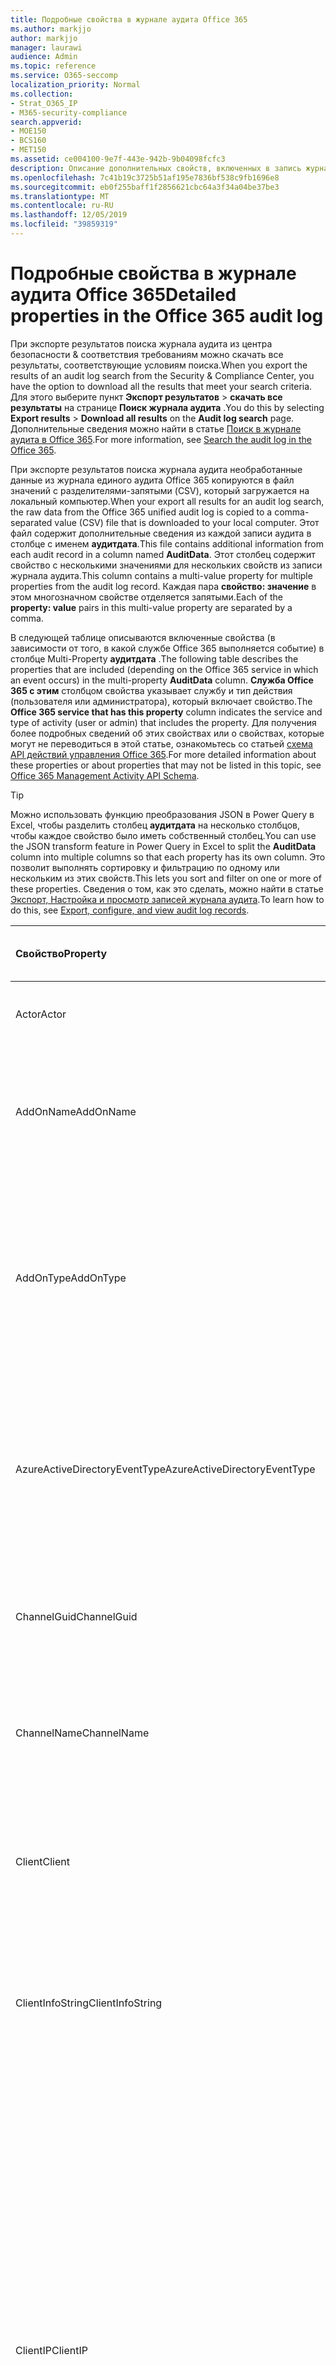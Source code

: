 ```yaml
---
title: Подробные свойства в журнале аудита Office 365
ms.author: markjjo
author: markjjo
manager: laurawi
audience: Admin
ms.topic: reference
ms.service: O365-seccomp
localization_priority: Normal
ms.collection:
- Strat_O365_IP
- M365-security-compliance
search.appverid:
- MOE150
- BCS160
- MET150
ms.assetid: ce004100-9e7f-443e-942b-9b04098fcfc3
description: Описание дополнительных свойств, включенных в запись журнала аудита Office 365.
ms.openlocfilehash: 7c41b19c3725b51af195e7836bf538c9fb1696e8
ms.sourcegitcommit: eb0f255baff1f2856621cbc64a3f34a04be37be3
ms.translationtype: MT
ms.contentlocale: ru-RU
ms.lasthandoff: 12/05/2019
ms.locfileid: "39859319"
---
```

# <a name="detailed-properties-in-the-office-365-audit-log"></a><span data-ttu-id="7dcd6-103">Подробные свойства в журнале аудита Office 365</span><span class="sxs-lookup"><span data-stu-id="7dcd6-103">Detailed properties in the Office 365 audit log</span></span>

<span data-ttu-id="7dcd6-104">При экспорте результатов поиска журнала аудита из центра безопасности & соответствия требованиям можно скачать все результаты, соответствующие условиям поиска.</span><span class="sxs-lookup"><span data-stu-id="7dcd6-104">When you export the results of an audit log search from the Security & Compliance Center, you have the option to download all the results that meet your search criteria.</span></span> <span data-ttu-id="7dcd6-105">Для этого выберите пункт **Экспорт результатов** \> **скачать все результаты** на странице **Поиск журнала аудита** .</span><span class="sxs-lookup"><span data-stu-id="7dcd6-105">You do this by selecting **Export results** \> **Download all results** on the **Audit log search** page.</span></span> <span data-ttu-id="7dcd6-106">Дополнительные сведения можно найти в статье [Поиск в журнале аудита в Office 365](search-the-audit-log-in-security-and-compliance.md).</span><span class="sxs-lookup"><span data-stu-id="7dcd6-106">For more information, see [Search the audit log in the Office 365](search-the-audit-log-in-security-and-compliance.md).</span></span>
  
 <span data-ttu-id="7dcd6-107">При экспорте результатов поиска журнала аудита необработанные данные из журнала единого аудита Office 365 копируются в файл значений с разделителями-запятыми (CSV), который загружается на локальный компьютер.</span><span class="sxs-lookup"><span data-stu-id="7dcd6-107">When your export all results for an audit log search, the raw data from the Office 365 unified audit log is copied to a comma-separated value (CSV) file that is downloaded to your local computer.</span></span> <span data-ttu-id="7dcd6-108">Этот файл содержит дополнительные сведения из каждой записи аудита в столбце с именем **аудитдата**.</span><span class="sxs-lookup"><span data-stu-id="7dcd6-108">This file contains additional information from each audit record in a column named **AuditData**.</span></span> <span data-ttu-id="7dcd6-109">Этот столбец содержит свойство с несколькими значениями для нескольких свойств из записи журнала аудита.</span><span class="sxs-lookup"><span data-stu-id="7dcd6-109">This column contains a multi-value property for multiple properties from the audit log record.</span></span> <span data-ttu-id="7dcd6-110">Каждая пара **свойство: значение** в этом многозначном свойстве отделяется запятыми.</span><span class="sxs-lookup"><span data-stu-id="7dcd6-110">Each of the **property: value** pairs in this multi-value property are separated by a comma.</span></span> 
  
<span data-ttu-id="7dcd6-111">В следующей таблице описываются включенные свойства (в зависимости от того, в какой службе Office 365 выполняется событие) в столбце Multi-Property **аудитдата** .</span><span class="sxs-lookup"><span data-stu-id="7dcd6-111">The following table describes the properties that are included (depending on the Office 365 service in which an event occurs) in the multi-property **AuditData** column.</span></span> <span data-ttu-id="7dcd6-112">**Служба Office 365 с этим** столбцом свойства указывает службу и тип действия (пользователя или администратора), который включает свойство.</span><span class="sxs-lookup"><span data-stu-id="7dcd6-112">The **Office 365 service that has this property** column indicates the service and type of activity (user or admin) that includes the property.</span></span> <span data-ttu-id="7dcd6-113">Для получения более подробных сведений об этих свойствах или о свойствах, которые могут не переводиться в этой статье, ознакомьтесь со статьей [схема API действий управления Office 365](https://go.microsoft.com/fwlink/p/?LinkId=717993).</span><span class="sxs-lookup"><span data-stu-id="7dcd6-113">For more detailed information about these properties or about properties that may not be listed in this topic, see [Office 365 Management Activity API Schema](https://go.microsoft.com/fwlink/p/?LinkId=717993).</span></span>
  
> [!TIP]
> <span data-ttu-id="7dcd6-114">Можно использовать функцию преобразования JSON в Power Query в Excel, чтобы разделить столбец **аудитдата** на несколько столбцов, чтобы каждое свойство было иметь собственный столбец.</span><span class="sxs-lookup"><span data-stu-id="7dcd6-114">You can use the JSON transform feature in Power Query in Excel to split the **AuditData** column into multiple columns so that each property has its own column.</span></span> <span data-ttu-id="7dcd6-115">Это позволит выполнять сортировку и фильтрацию по одному или нескольким из этих свойств.</span><span class="sxs-lookup"><span data-stu-id="7dcd6-115">This lets you sort and filter on one or more of these properties.</span></span> <span data-ttu-id="7dcd6-116">Сведения о том, как это сделать, можно найти в статье [Экспорт, Настройка и просмотр записей журнала аудита](export-view-audit-log-records.md).</span><span class="sxs-lookup"><span data-stu-id="7dcd6-116">To learn how to do this, see [Export, configure, and view audit log records](export-view-audit-log-records.md).</span></span> 
  
|<span data-ttu-id="7dcd6-117">**Свойство**</span><span class="sxs-lookup"><span data-stu-id="7dcd6-117">**Property**</span></span>|<span data-ttu-id="7dcd6-118">**Описание**</span><span class="sxs-lookup"><span data-stu-id="7dcd6-118">**Description**</span></span>|<span data-ttu-id="7dcd6-119">**Служба Office 365 с этим свойством**</span><span class="sxs-lookup"><span data-stu-id="7dcd6-119">**Office 365 service that has this property**</span></span>|
|:-----|:-----|:-----|
|<span data-ttu-id="7dcd6-120">Actor</span><span class="sxs-lookup"><span data-stu-id="7dcd6-120">Actor</span></span>|<span data-ttu-id="7dcd6-121">Учетная запись пользователя или службы, которая выполнила действие.</span><span class="sxs-lookup"><span data-stu-id="7dcd6-121">The user or service account that performed the action.</span></span>|<span data-ttu-id="7dcd6-122">Azure Active Directory</span><span class="sxs-lookup"><span data-stu-id="7dcd6-122">Azure Active Directory</span></span>|
|<span data-ttu-id="7dcd6-123">AddOnName</span><span class="sxs-lookup"><span data-stu-id="7dcd6-123">AddOnName</span></span>|<span data-ttu-id="7dcd6-124">Имя надстройки, которая была добавлена, удалена или обновлена в команде.</span><span class="sxs-lookup"><span data-stu-id="7dcd6-124">The name of an add-on that was added, removed, or updated in a team.</span></span> <span data-ttu-id="7dcd6-125">Тип надстроек в Microsoft Teams — это Bot, соединитель или вкладка.</span><span class="sxs-lookup"><span data-stu-id="7dcd6-125">The type of add-ons in Microsoft Teams is a bot, a connector, or a tab.</span></span>|<span data-ttu-id="7dcd6-126">Microsoft Teams</span><span class="sxs-lookup"><span data-stu-id="7dcd6-126">Microsoft Teams</span></span>|
|<span data-ttu-id="7dcd6-127">AddOnType</span><span class="sxs-lookup"><span data-stu-id="7dcd6-127">AddOnType</span></span>|<span data-ttu-id="7dcd6-128">Тип надстройки, которая была добавлена, удалена или обновлена в команде.</span><span class="sxs-lookup"><span data-stu-id="7dcd6-128">The type of an add-on that was added, removed, or updated in a team.</span></span> <span data-ttu-id="7dcd6-129">Следующие значения указывают тип надстройки.</span><span class="sxs-lookup"><span data-stu-id="7dcd6-129">The following values indicate the type of add-on.</span></span>  <br/> <span data-ttu-id="7dcd6-130">**1** — указывает на Bot.</span><span class="sxs-lookup"><span data-stu-id="7dcd6-130">**1** - Indicates a bot.</span></span><br/> <span data-ttu-id="7dcd6-131">**2** — указывает на соединитель.</span><span class="sxs-lookup"><span data-stu-id="7dcd6-131">**2** - Indicates a connector.</span></span><br/> <span data-ttu-id="7dcd6-132">**3** — указывает на вкладку.</span><span class="sxs-lookup"><span data-stu-id="7dcd6-132">**3** - Indicates a tab.</span></span>|<span data-ttu-id="7dcd6-133">Microsoft Teams</span><span class="sxs-lookup"><span data-stu-id="7dcd6-133">Microsoft Teams</span></span>|
|<span data-ttu-id="7dcd6-134">AzureActiveDirectoryEventType</span><span class="sxs-lookup"><span data-stu-id="7dcd6-134">AzureActiveDirectoryEventType</span></span>|<span data-ttu-id="7dcd6-135">Тип события Azure Active Directory.</span><span class="sxs-lookup"><span data-stu-id="7dcd6-135">The type of Azure Active Directory event.</span></span> <span data-ttu-id="7dcd6-136">Следующие значения указывают тип события.</span><span class="sxs-lookup"><span data-stu-id="7dcd6-136">The following values indicate the type of event.</span></span>  <br/> <span data-ttu-id="7dcd6-137">**0** — указывает на событие входа в учетную запись.</span><span class="sxs-lookup"><span data-stu-id="7dcd6-137">**0** - Indicates an account login event.</span></span><br/> <span data-ttu-id="7dcd6-138">**1** — указывает на событие безопасности приложения Azure.</span><span class="sxs-lookup"><span data-stu-id="7dcd6-138">**1** - Indicates an Azure application security event.</span></span>|<span data-ttu-id="7dcd6-139">Azure Active Directory</span><span class="sxs-lookup"><span data-stu-id="7dcd6-139">Azure Active Directory</span></span>|
|<span data-ttu-id="7dcd6-140">ChannelGuid</span><span class="sxs-lookup"><span data-stu-id="7dcd6-140">ChannelGuid</span></span>|<span data-ttu-id="7dcd6-141">Идентификатор канала Microsoft Teams.</span><span class="sxs-lookup"><span data-stu-id="7dcd6-141">The ID of a Microsoft Teams channel.</span></span> <span data-ttu-id="7dcd6-142">Команда, в которой находится канал, определена свойствами **теамнаме** и **теамгуид** .</span><span class="sxs-lookup"><span data-stu-id="7dcd6-142">The team that the channel is located in is identified by the **TeamName** and **TeamGuid** properties.</span></span>|<span data-ttu-id="7dcd6-143">Microsoft Teams</span><span class="sxs-lookup"><span data-stu-id="7dcd6-143">Microsoft Teams</span></span>|
|<span data-ttu-id="7dcd6-144">ChannelName</span><span class="sxs-lookup"><span data-stu-id="7dcd6-144">ChannelName</span></span>|<span data-ttu-id="7dcd6-145">Имя канала Microsoft Teams.</span><span class="sxs-lookup"><span data-stu-id="7dcd6-145">The name of a Microsoft Teams channel.</span></span> <span data-ttu-id="7dcd6-146">Команда, в которой находится канал, определена свойствами **теамнаме** и **теамгуид** .</span><span class="sxs-lookup"><span data-stu-id="7dcd6-146">The team that the channel is located in is identified by the **TeamName** and **TeamGuid** properties.</span></span>|<span data-ttu-id="7dcd6-147">Microsoft Teams</span><span class="sxs-lookup"><span data-stu-id="7dcd6-147">Microsoft Teams</span></span>|
|<span data-ttu-id="7dcd6-148">Client</span><span class="sxs-lookup"><span data-stu-id="7dcd6-148">Client</span></span>|<span data-ttu-id="7dcd6-149">Клиентское устройство, ОС устройства и браузер устройства, используемый для события входа (например, Nokia Lumia 920; Windows Phone 8; IE Mobile 11).</span><span class="sxs-lookup"><span data-stu-id="7dcd6-149">The client device, the device OS, and the device browser used for the login event (for example, Nokia Lumia 920; Windows Phone 8; IE Mobile 11).</span></span>|<span data-ttu-id="7dcd6-150">Azure Active Directory</span><span class="sxs-lookup"><span data-stu-id="7dcd6-150">Azure Active Directory</span></span>|
|<span data-ttu-id="7dcd6-151">ClientInfoString</span><span class="sxs-lookup"><span data-stu-id="7dcd6-151">ClientInfoString</span></span>|<span data-ttu-id="7dcd6-152">Сведения о почтовом клиенте, который использовался для выполнения операции (например, версия браузера, версия Outlook и сведения о мобильном устройстве)</span><span class="sxs-lookup"><span data-stu-id="7dcd6-152">Information about the email client that was used to perform the operation, such as a browser version, Outlook version, and mobile device information</span></span>|<span data-ttu-id="7dcd6-153">Exchange (действие почтового ящика)</span><span class="sxs-lookup"><span data-stu-id="7dcd6-153">Exchange (mailbox activity)</span></span>|
|<span data-ttu-id="7dcd6-154">ClientIP</span><span class="sxs-lookup"><span data-stu-id="7dcd6-154">ClientIP</span></span>|<span data-ttu-id="7dcd6-155">IP-адрес устройства, которое использовалось при регистрации действия в журнале.</span><span class="sxs-lookup"><span data-stu-id="7dcd6-155">The IP address of the device that was used when the activity was logged.</span></span> <span data-ttu-id="7dcd6-156">IP-адрес отображается в формате адреса IPv4 или IPv6.</span><span class="sxs-lookup"><span data-stu-id="7dcd6-156">The IP address is displayed in either an IPv4 or IPv6 address format.</span></span><br/><br/> <span data-ttu-id="7dcd6-157">Для некоторых служб значение, отображаемое в этом свойстве, может быть IP-адресом доверенного приложения (например, веб-приложений Office), обращающегося в службу от имени пользователя, а не IP-адресом устройства пользователя, выполнившего действие.</span><span class="sxs-lookup"><span data-stu-id="7dcd6-157">For some services, the value displayed in this property might be the IP address for a trusted application (for example, Office on the web apps) calling into the service on behalf of a user and not the IP address of the device used by person who performed the activity.</span></span> <br/><br/><span data-ttu-id="7dcd6-158">Кроме того, для действий администратора (или действий, выполняемых системной учетной записью) для событий, связанных с Azure Active Directory, этот IP-адрес не записывается `null`, а свойство клиентип имеет значение.</span><span class="sxs-lookup"><span data-stu-id="7dcd6-158">Also, for admin activity (or activity performed by a system account) for Azure Active Directory-related events, the IP address isn't logged and the value for the ClientIP property is `null`.</span></span> |<span data-ttu-id="7dcd6-159">Azure Active Directory, Exchange, SharePoint</span><span class="sxs-lookup"><span data-stu-id="7dcd6-159">Azure Active Directory, Exchange, SharePoint</span></span>|
|<span data-ttu-id="7dcd6-160">CreationTime</span><span class="sxs-lookup"><span data-stu-id="7dcd6-160">CreationTime</span></span>|<span data-ttu-id="7dcd6-161">Дата и время выполнения действия пользователем в формате UTC.</span><span class="sxs-lookup"><span data-stu-id="7dcd6-161">The date and time in Coordinated Universal Time (UTC) when the user performed the activity.</span></span>|<span data-ttu-id="7dcd6-162">Все</span><span class="sxs-lookup"><span data-stu-id="7dcd6-162">All</span></span>|
|<span data-ttu-id="7dcd6-163">DestinationFileExtension</span><span class="sxs-lookup"><span data-stu-id="7dcd6-163">DestinationFileExtension</span></span>|<span data-ttu-id="7dcd6-164">Расширение скопированного или перемещенного файла.</span><span class="sxs-lookup"><span data-stu-id="7dcd6-164">The file extension of a file that is copied or moved.</span></span> <span data-ttu-id="7dcd6-165">Это свойство отображается только для действий пользователя Филекопиед и Филемовед.</span><span class="sxs-lookup"><span data-stu-id="7dcd6-165">This property is displayed only for the FileCopied and FileMoved user activities.</span></span>|<span data-ttu-id="7dcd6-166">SharePoint</span><span class="sxs-lookup"><span data-stu-id="7dcd6-166">SharePoint</span></span>|
|<span data-ttu-id="7dcd6-167">DestinationFileName</span><span class="sxs-lookup"><span data-stu-id="7dcd6-167">DestinationFileName</span></span>|<span data-ttu-id="7dcd6-168">Имя файла копируется или перемещается.</span><span class="sxs-lookup"><span data-stu-id="7dcd6-168">The name of the file is copied or moved.</span></span> <span data-ttu-id="7dcd6-169">Это свойство отображается только для действий Филекопиед и Филемовед.</span><span class="sxs-lookup"><span data-stu-id="7dcd6-169">This property is displayed only for the FileCopied and FileMoved actions.</span></span>|<span data-ttu-id="7dcd6-170">SharePoint</span><span class="sxs-lookup"><span data-stu-id="7dcd6-170">SharePoint</span></span>|
|<span data-ttu-id="7dcd6-171">DestinationRelativeUrl</span><span class="sxs-lookup"><span data-stu-id="7dcd6-171">DestinationRelativeUrl</span></span>|<span data-ttu-id="7dcd6-172">URL-адрес конечной папки, в которую копируется или перемещается файл.</span><span class="sxs-lookup"><span data-stu-id="7dcd6-172">The URL of the destination folder where a file is copied or moved.</span></span> <span data-ttu-id="7dcd6-173">Сочетание значений для свойства **SiteUrl**, **дестинатионрелативеурл**и **Дестинатионфиленаме** совпадает со значением свойства **ObjectID** , которое представляет собой полный путь к файлу, который был скопирован.</span><span class="sxs-lookup"><span data-stu-id="7dcd6-173">The combination of the values for the **SiteURL**, the **DestinationRelativeURL**, and the **DestinationFileName** property is the same as the value for the **ObjectID** property, which is the full path name for the file that was copied.</span></span> <span data-ttu-id="7dcd6-174">Это свойство отображается только для действий пользователя Филекопиед и Филемовед.</span><span class="sxs-lookup"><span data-stu-id="7dcd6-174">This property is displayed only for the FileCopied and FileMoved user activities.</span></span>|<span data-ttu-id="7dcd6-175">SharePoint</span><span class="sxs-lookup"><span data-stu-id="7dcd6-175">SharePoint</span></span>|
|<span data-ttu-id="7dcd6-176">EventSource</span><span class="sxs-lookup"><span data-stu-id="7dcd6-176">EventSource</span></span>|<span data-ttu-id="7dcd6-177">Определяет, произошло ли событие в SharePoint.</span><span class="sxs-lookup"><span data-stu-id="7dcd6-177">Identifies that an event occurred in SharePoint.</span></span> <span data-ttu-id="7dcd6-178">Возможные значения: **SharePoint** и **ObjectModel**.</span><span class="sxs-lookup"><span data-stu-id="7dcd6-178">Possible values are **SharePoint** and **ObjectModel**.</span></span>|<span data-ttu-id="7dcd6-179">SharePoint</span><span class="sxs-lookup"><span data-stu-id="7dcd6-179">SharePoint</span></span>|
|<span data-ttu-id="7dcd6-180">ExternalAccess</span><span class="sxs-lookup"><span data-stu-id="7dcd6-180">ExternalAccess</span></span>|<span data-ttu-id="7dcd6-181">Для действий администратора Exchange указывает, был ли командлет запущен пользователем в Организации, сотрудником центра обработки данных Майкрософт или учетной записью службы центра обработки данных или полномочным администратором.</span><span class="sxs-lookup"><span data-stu-id="7dcd6-181">For Exchange admin activity, specifies whether the cmdlet was run by a user in your organization, by Microsoft datacenter personnel or a datacenter service account, or by a delegated administrator.</span></span> <span data-ttu-id="7dcd6-182">Значение **False** означает, что командлет был запущен пользователем в вашей организации.</span><span class="sxs-lookup"><span data-stu-id="7dcd6-182">The value **False** indicates that the cmdlet was run by someone in your organization.</span></span> <span data-ttu-id="7dcd6-183">Значение **True** значит, что командлет запустили сотрудник центра данных Майкрософт, учетная запись службы центра данных или полномочный администратор.</span><span class="sxs-lookup"><span data-stu-id="7dcd6-183">The value **True** indicates that the cmdlet was run by datacenter personnel, a datacenter service account, or a delegated administrator.</span></span>  <br/> <span data-ttu-id="7dcd6-184">Для действия почтовых ящиков Exchange указывает, был ли доступ к почтовому ящику пользователю за пресроком вашей организации.</span><span class="sxs-lookup"><span data-stu-id="7dcd6-184">For Exchange mailbox activity, specifies whether a mailbox was accessed by a user outside your organization.</span></span>|<span data-ttu-id="7dcd6-185">Exchange</span><span class="sxs-lookup"><span data-stu-id="7dcd6-185">Exchange</span></span>|
|<span data-ttu-id="7dcd6-186">ExtendedProperties</span><span class="sxs-lookup"><span data-stu-id="7dcd6-186">ExtendedProperties</span></span>|<span data-ttu-id="7dcd6-187">Расширенные свойства для события Azure Active Directory.</span><span class="sxs-lookup"><span data-stu-id="7dcd6-187">The extended properties for an Azure Active Directory event.</span></span>|<span data-ttu-id="7dcd6-188">Azure Active Directory</span><span class="sxs-lookup"><span data-stu-id="7dcd6-188">Azure Active Directory</span></span>|
|<span data-ttu-id="7dcd6-189">Идентификатор</span><span class="sxs-lookup"><span data-stu-id="7dcd6-189">ID</span></span>|<span data-ttu-id="7dcd6-190">Идентификатор записи отчета.</span><span class="sxs-lookup"><span data-stu-id="7dcd6-190">The ID of the report entry.</span></span> <span data-ttu-id="7dcd6-191">ИДЕНТИФИКАТОР уникально идентифицирует запись отчета.</span><span class="sxs-lookup"><span data-stu-id="7dcd6-191">The ID uniquely identifies the report entry.</span></span>|<span data-ttu-id="7dcd6-192">Все</span><span class="sxs-lookup"><span data-stu-id="7dcd6-192">All</span></span>|
|<span data-ttu-id="7dcd6-193">InternalLogonType</span><span class="sxs-lookup"><span data-stu-id="7dcd6-193">InternalLogonType</span></span>|<span data-ttu-id="7dcd6-194">Зарезервировано для внутреннего использования.</span><span class="sxs-lookup"><span data-stu-id="7dcd6-194">Reserved for internal use.</span></span>|<span data-ttu-id="7dcd6-195">Exchange (действие почтового ящика)</span><span class="sxs-lookup"><span data-stu-id="7dcd6-195">Exchange (mailbox activity)</span></span>|
|<span data-ttu-id="7dcd6-196">ItemType</span><span class="sxs-lookup"><span data-stu-id="7dcd6-196">ItemType</span></span>|<span data-ttu-id="7dcd6-197">Тип объекта, который был открыт или изменен.</span><span class="sxs-lookup"><span data-stu-id="7dcd6-197">The type of object that was accessed or modified.</span></span> <span data-ttu-id="7dcd6-198">Возможные значения: **файл**, **Папка**, **веб**, **сайт**, **клиент**и **DocumentLibrary**.</span><span class="sxs-lookup"><span data-stu-id="7dcd6-198">Possible values include **File**, **Folder**, **Web**, **Site**, **Tenant**, and **DocumentLibrary**.</span></span>|<span data-ttu-id="7dcd6-199">SharePoint</span><span class="sxs-lookup"><span data-stu-id="7dcd6-199">SharePoint</span></span>|
|<span data-ttu-id="7dcd6-200">LoginStatus</span><span class="sxs-lookup"><span data-stu-id="7dcd6-200">LoginStatus</span></span>|<span data-ttu-id="7dcd6-201">Определяет ошибки входа в систему, которые могут быть выполнены.</span><span class="sxs-lookup"><span data-stu-id="7dcd6-201">Identifies login failures that might have occurred.</span></span>|<span data-ttu-id="7dcd6-202">Azure Active Directory</span><span class="sxs-lookup"><span data-stu-id="7dcd6-202">Azure Active Directory</span></span>|
|<span data-ttu-id="7dcd6-203">LogonType</span><span class="sxs-lookup"><span data-stu-id="7dcd6-203">LogonType</span></span>|<span data-ttu-id="7dcd6-204">Тип доступа к почтовому ящику.</span><span class="sxs-lookup"><span data-stu-id="7dcd6-204">The type of mailbox access.</span></span> <span data-ttu-id="7dcd6-205">Следующие значения указывают тип пользователя, получившего доступ к почтовому ящику.</span><span class="sxs-lookup"><span data-stu-id="7dcd6-205">The following values indicate the type of user who accessed the mailbox.</span></span>  <br/><br/> <span data-ttu-id="7dcd6-206">**0** — указывает на владельца почтового ящика.</span><span class="sxs-lookup"><span data-stu-id="7dcd6-206">**0** - Indicates a mailbox owner.</span></span><br/> <span data-ttu-id="7dcd6-207">**1** — указывает на администратора.</span><span class="sxs-lookup"><span data-stu-id="7dcd6-207">**1** - Indicates an administrator.</span></span><br/> <span data-ttu-id="7dcd6-208">**2** — указывает на делегат.</span><span class="sxs-lookup"><span data-stu-id="7dcd6-208">**2** - Indicates a delegate.</span></span> <br/><span data-ttu-id="7dcd6-209">**3** — указывает транспортную службу в центре обработки данных Майкрософт.</span><span class="sxs-lookup"><span data-stu-id="7dcd6-209">**3** - Indicates the transport service in the Microsoft datacenter.</span></span><br/> <span data-ttu-id="7dcd6-210">**4** — указывает учетную запись службы в центре обработки данных Майкрософт.</span><span class="sxs-lookup"><span data-stu-id="7dcd6-210">**4** - Indicates a   service account in the Microsoft datacenter.</span></span> <br/><span data-ttu-id="7dcd6-211">**6** указывает на делегированного администратора.</span><span class="sxs-lookup"><span data-stu-id="7dcd6-211">**6** - Indicates a delegated administrator.</span></span>|<span data-ttu-id="7dcd6-212">Exchange (действие почтового ящика)</span><span class="sxs-lookup"><span data-stu-id="7dcd6-212">Exchange (mailbox activity)</span></span>|
|<span data-ttu-id="7dcd6-213">MailboxGuid</span><span class="sxs-lookup"><span data-stu-id="7dcd6-213">MailboxGuid</span></span>|<span data-ttu-id="7dcd6-214">GUID почтового ящика Exchange, к которому получен доступ.</span><span class="sxs-lookup"><span data-stu-id="7dcd6-214">The Exchange GUID of the mailbox that was accessed.</span></span>|<span data-ttu-id="7dcd6-215">Exchange (действие почтового ящика)</span><span class="sxs-lookup"><span data-stu-id="7dcd6-215">Exchange (mailbox activity)</span></span>|
|<span data-ttu-id="7dcd6-216">MailboxOwnerUPN</span><span class="sxs-lookup"><span data-stu-id="7dcd6-216">MailboxOwnerUPN</span></span>|<span data-ttu-id="7dcd6-217">Адрес электронной почты пользователя, владеющего почтовым ящиком, к которому получен доступ.</span><span class="sxs-lookup"><span data-stu-id="7dcd6-217">The email address of the person who owns the mailbox that was accessed.</span></span>|<span data-ttu-id="7dcd6-218">Exchange (действие почтового ящика)</span><span class="sxs-lookup"><span data-stu-id="7dcd6-218">Exchange (mailbox activity)</span></span>|
|<span data-ttu-id="7dcd6-219">Members</span><span class="sxs-lookup"><span data-stu-id="7dcd6-219">Members</span></span>|<span data-ttu-id="7dcd6-220">Список пользователей, которые были добавлены в команду или удалены из нее.</span><span class="sxs-lookup"><span data-stu-id="7dcd6-220">Lists the users that have been added or removed from a team.</span></span> <span data-ttu-id="7dcd6-221">Перечисленные ниже значения указывают на тип роли, назначенной пользователю.</span><span class="sxs-lookup"><span data-stu-id="7dcd6-221">The following values indicate the Role type assigned to the user.</span></span>  <br/><br/> <span data-ttu-id="7dcd6-222">**1** — указывает на роль владельца.</span><span class="sxs-lookup"><span data-stu-id="7dcd6-222">**1** - Indicates  the Owner role.</span></span><br/> <span data-ttu-id="7dcd6-223">**2** — указывает на роль "Участник".</span><span class="sxs-lookup"><span data-stu-id="7dcd6-223">**2** - Indicates the Member role.</span></span><br/> <span data-ttu-id="7dcd6-224">**3** — указывает на роль "Гость".</span><span class="sxs-lookup"><span data-stu-id="7dcd6-224">**3** - Indicates the Guest role.</span></span> <br/><br/><span data-ttu-id="7dcd6-225">Свойство Members также включает название организации и адрес электронной почты участника.</span><span class="sxs-lookup"><span data-stu-id="7dcd6-225">The Members property also includes the name of your organization, and the member's email address.</span></span>|<span data-ttu-id="7dcd6-226">Microsoft Teams</span><span class="sxs-lookup"><span data-stu-id="7dcd6-226">Microsoft Teams</span></span>|
|<span data-ttu-id="7dcd6-227">ModifiedProperties (имя, NewValue, OldValue)</span><span class="sxs-lookup"><span data-stu-id="7dcd6-227">ModifiedProperties (Name, NewValue, OldValue)</span></span>|<span data-ttu-id="7dcd6-228">Это свойство включается для действий администратора, таких как добавление пользователя в качестве участника сайта или члена группы администраторов семейства веб-сайтов.</span><span class="sxs-lookup"><span data-stu-id="7dcd6-228">The property is included for admin events, such as adding a user as a member of a site or a site collection admin group.</span></span> <span data-ttu-id="7dcd6-229">Свойство включает имя измененного свойства (например, "Группа администраторов сайта") нового значения свойства Modified (например, пользователя, добавленного в качестве администратора сайта, а также предыдущее значение измененного объекта.</span><span class="sxs-lookup"><span data-stu-id="7dcd6-229">The property includes the name of the property that was modified (for example, the Site Admin group) the new value of the modified property (such the user who was added as a site admin, and the previous value of the modified object.</span></span>|<span data-ttu-id="7dcd6-230">Все (действия администратора)</span><span class="sxs-lookup"><span data-stu-id="7dcd6-230">All (admin activity)</span></span>|
|<span data-ttu-id="7dcd6-231">ИД</span><span class="sxs-lookup"><span data-stu-id="7dcd6-231">ObjectID</span></span>|<span data-ttu-id="7dcd6-232">Что касается ведения журнала аудита действий администратора Exchange, это имя объекта, измененного командлетом.</span><span class="sxs-lookup"><span data-stu-id="7dcd6-232">For Exchange admin audit logging, the name of the object that was modified by the cmdlet.</span></span>  <br/> <span data-ttu-id="7dcd6-233">Для действия SharePoint — полный URL-путь к файлу или папке, к которым обращается пользователь.</span><span class="sxs-lookup"><span data-stu-id="7dcd6-233">For SharePoint activity, the full URL path name of the file or folder accessed by a user.</span></span>  <br/> <span data-ttu-id="7dcd6-234">Для действия Azure AD введите имя учетной записи пользователя, которая была изменена.</span><span class="sxs-lookup"><span data-stu-id="7dcd6-234">For Azure AD activity, the name of the user account that was modified.</span></span>|<span data-ttu-id="7dcd6-235">Все</span><span class="sxs-lookup"><span data-stu-id="7dcd6-235">All</span></span>|
|<span data-ttu-id="7dcd6-236">Operation</span><span class="sxs-lookup"><span data-stu-id="7dcd6-236">Operation</span></span>|<span data-ttu-id="7dcd6-237">Название действия пользователя или администратора.</span><span class="sxs-lookup"><span data-stu-id="7dcd6-237">The name of the user or admin activity.</span></span> <span data-ttu-id="7dcd6-238">Значение этого свойства соответствует значению, выбранному в раскрывающемся списке " **действия** ".</span><span class="sxs-lookup"><span data-stu-id="7dcd6-238">The value of this property corresponds to the value that was selected in the **Activities** drop down list.</span></span> <span data-ttu-id="7dcd6-239">Если выбран параметр **Показать результаты для всех действий** , отчет будет включать записи для всех действий пользователя и администратора для всех служб.</span><span class="sxs-lookup"><span data-stu-id="7dcd6-239">If **Show results for all activities** was selected, the report will included entries for all user and admin activities for all services.</span></span> <span data-ttu-id="7dcd6-240">Описание операций и действий, регистрируемых в журнале аудита Office 365, приведено на вкладке "действия при **аудите** " в разделе [Поиск в журнале аудита в Office 365](search-the-audit-log-in-security-and-compliance.md).</span><span class="sxs-lookup"><span data-stu-id="7dcd6-240">For a description of the operations/activities that are logged in the Office 365 audit log, see the **Audited activities** tab in [Search the audit log in the Office 365](search-the-audit-log-in-security-and-compliance.md).</span></span>  <br/> <span data-ttu-id="7dcd6-241">Что касается действий администратора Exchange, это свойство определяет имя запущенного командлета.</span><span class="sxs-lookup"><span data-stu-id="7dcd6-241">For Exchange admin activity, this property identifies the name of the cmdlet that was run.</span></span>|<span data-ttu-id="7dcd6-242">Все</span><span class="sxs-lookup"><span data-stu-id="7dcd6-242">All</span></span>|
|<span data-ttu-id="7dcd6-243">организатионид</span><span class="sxs-lookup"><span data-stu-id="7dcd6-243">OrganizationID</span></span>|<span data-ttu-id="7dcd6-244">GUID организации Office 365.</span><span class="sxs-lookup"><span data-stu-id="7dcd6-244">The GUID for your Office 365 organization.</span></span>|<span data-ttu-id="7dcd6-245">Все</span><span class="sxs-lookup"><span data-stu-id="7dcd6-245">All</span></span>|
|<span data-ttu-id="7dcd6-246">Path</span><span class="sxs-lookup"><span data-stu-id="7dcd6-246">Path</span></span>|<span data-ttu-id="7dcd6-247">Имя папки почтового ящика, где расположено сообщение, к которому получен доступ.</span><span class="sxs-lookup"><span data-stu-id="7dcd6-247">The name of the mailbox folder where the message that was accessed is located.</span></span> <span data-ttu-id="7dcd6-248">Это свойство также определяет папку, в которую создается или копируется или перемещается сообщение.</span><span class="sxs-lookup"><span data-stu-id="7dcd6-248">This property also identifies the folder a where a message is created in or copied/moved to.</span></span>|<span data-ttu-id="7dcd6-249">Exchange (действие почтового ящика)</span><span class="sxs-lookup"><span data-stu-id="7dcd6-249">Exchange (mailbox activity)</span></span>|
|<span data-ttu-id="7dcd6-250">Parameters</span><span class="sxs-lookup"><span data-stu-id="7dcd6-250">Parameters</span></span>|<span data-ttu-id="7dcd6-251">Для действий администратора Exchange — имя и значение для всех параметров, которые использовались с командлетом, указанным в свойстве Operation.</span><span class="sxs-lookup"><span data-stu-id="7dcd6-251">For Exchange admin activity, the name and value for all parameters that were used with the cmdlet that is identified in the Operation property.</span></span>|<span data-ttu-id="7dcd6-252">Exchange (действия администратора)</span><span class="sxs-lookup"><span data-stu-id="7dcd6-252">Exchange (admin activity)</span></span>|
|<span data-ttu-id="7dcd6-253">RecordType</span><span class="sxs-lookup"><span data-stu-id="7dcd6-253">RecordType</span></span>|<span data-ttu-id="7dcd6-254">Тип операции, указанный в записи.</span><span class="sxs-lookup"><span data-stu-id="7dcd6-254">The type of operation indicated by the record.</span></span> <span data-ttu-id="7dcd6-255">Следующие значения указывают тип записи.</span><span class="sxs-lookup"><span data-stu-id="7dcd6-255">The following values indicate the record type.</span></span>  <br/><br/> <span data-ttu-id="7dcd6-256">**1** — указывает запись из журнала аудита администратора Exchange.</span><span class="sxs-lookup"><span data-stu-id="7dcd6-256">**1** - Indicates a record from the  Exchange  admin audit log.</span></span> <br/><span data-ttu-id="7dcd6-257">**2** — указывает запись в журнале аудита почтовых ящиков Exchange для операции, выполняемой с одним элементом почтового ящика.</span><span class="sxs-lookup"><span data-stu-id="7dcd6-257">**2** - Indicates a record from the  Exchange  mailbox audit log for an operation performed on a singled mailbox item.</span></span> <br/><span data-ttu-id="7dcd6-258">**3** — также указывает запись из журнала аудита почтовых ящиков Exchange.</span><span class="sxs-lookup"><span data-stu-id="7dcd6-258">**3** - Also indicates a record from the  Exchange  mailbox audit log.</span></span> <span data-ttu-id="7dcd6-259">Этот тип записи указывает на то, что операция была выполнена над несколькими элементами в исходном почтовом ящике (например, перемещение нескольких элементов в папку "Удаленные" или окончательное удаление нескольких элементов).</span><span class="sxs-lookup"><span data-stu-id="7dcd6-259">This record type indicates that the operation was performed on multiple items in the source mailbox (such as moving multiple items to the Deleted Items folder or permanently deleting multiple items).</span></span> <br/><span data-ttu-id="7dcd6-260">**4** — указывает на работу администратора сайта в SharePoint, например администратора или пользователя, который назначает разрешения для сайта.</span><span class="sxs-lookup"><span data-stu-id="7dcd6-260">**4** - Indicates a site admin operation in SharePoint, such as an administrator or user assigning permissions to a site.</span></span> <br/><span data-ttu-id="7dcd6-261">**6** — обозначает операцию, связанную с файлами или папками в SharePoint, например пользователь, просматривающий или изменяющий файл.</span><span class="sxs-lookup"><span data-stu-id="7dcd6-261">**6** - Indicates a file or folder-related operation in SharePoint, such as a user viewing or modifying a file.</span></span> <br/><span data-ttu-id="7dcd6-262">**8** — указывает на административную операцию, выполняемую в Azure Active Directory.</span><span class="sxs-lookup"><span data-stu-id="7dcd6-262">**8** - Indicates an admin operation performed in Azure Active Directory.</span></span> <br/><span data-ttu-id="7dcd6-263">**9** — указывает на события входа в OrgID в Azure Active Directory.</span><span class="sxs-lookup"><span data-stu-id="7dcd6-263">**9** - Indicates  OrgId logon events in Azure Active Directory.</span></span> <span data-ttu-id="7dcd6-264">Этот тип записи устарел.</span><span class="sxs-lookup"><span data-stu-id="7dcd6-264">This record type is being deprecated.</span></span> <br/><span data-ttu-id="7dcd6-265">**10** — обозначает события командлетов безопасности, которые были выполнены персоналом Майкрософт в центре обработки данных.</span><span class="sxs-lookup"><span data-stu-id="7dcd6-265">**10** - Indicates security cmdlet events that were performed by Microsoft personnel in the data center.</span></span> <br/><span data-ttu-id="7dcd6-266">**11** — события защиты от потери данных (DLP) в SharePoint.</span><span class="sxs-lookup"><span data-stu-id="7dcd6-266">**11** - Indicates Data loss protection (DLP) events in SharePoint.</span></span><br/> <span data-ttu-id="7dcd6-267">**12** — обозначает события Sway.</span><span class="sxs-lookup"><span data-stu-id="7dcd6-267">**12** - Indicates Sway events.</span></span> <br/><span data-ttu-id="7dcd6-268">**13** — указывает на события DLP в Exchange, если они настроены с помощью единой политики DLP.</span><span class="sxs-lookup"><span data-stu-id="7dcd6-268">**13** - Indicates DLP events in Exchange, when configured with a unified a DLP policy.</span></span> <span data-ttu-id="7dcd6-269">События защиты от потери данных, основанные на правилах для обработки почты Exchange (которые также называются правилами транспорта), не поддерживаются.</span><span class="sxs-lookup"><span data-stu-id="7dcd6-269">DLP events based on Exchange mail flow rules (also known as transport rules) aren't supported.</span></span><br><span data-ttu-id="7dcd6-270">**14** — обозначает события общего доступа в SharePoint.</span><span class="sxs-lookup"><span data-stu-id="7dcd6-270">**14** - Indicates sharing events in SharePoint.</span></span><br/> <span data-ttu-id="7dcd6-271">**15** — указывает на события входа в службу маркеров безопасности (STS) в Azure Active Directory.</span><span class="sxs-lookup"><span data-stu-id="7dcd6-271">**15** - Indicates Secure Token Service (STS) logon events in Azure Active Directory.</span></span> <br/><span data-ttu-id="7dcd6-272">**18** — указывает на события центра безопасности & соответствия требованиям.</span><span class="sxs-lookup"><span data-stu-id="7dcd6-272">**18** - Indicates Security & Compliance Center events.</span></span> <br/><span data-ttu-id="7dcd6-273">**20** — указывает на события Power BI.</span><span class="sxs-lookup"><span data-stu-id="7dcd6-273">**20** - Indicates Power BI events.</span></span> <br/><span data-ttu-id="7dcd6-274">**21**— обозначает события Dynamics 365.</span><span class="sxs-lookup"><span data-stu-id="7dcd6-274">**21**- Indicates Dynamics 365 events.</span></span><br/><span data-ttu-id="7dcd6-275">**22** — обозначает события Yammer.</span><span class="sxs-lookup"><span data-stu-id="7dcd6-275">**22** - Indicates Yammer events.</span></span> <br/><span data-ttu-id="7dcd6-276">**23** — обозначает события Skype для бизнеса.</span><span class="sxs-lookup"><span data-stu-id="7dcd6-276">**23** - Indicates Skype for Business events.</span></span> <br/><span data-ttu-id="7dcd6-277">**24** — указывает на события обнаружения электронных данных.</span><span class="sxs-lookup"><span data-stu-id="7dcd6-277">**24** - Indicates eDiscovery events.</span></span> <span data-ttu-id="7dcd6-278">Этот тип записей указывает действия, выполненные при выполнении поиска контента и управления делами обнаружения электронных данных в центре безопасности и соответствия требованиям.</span><span class="sxs-lookup"><span data-stu-id="7dcd6-278">This record type indicates activities that were performed by running content searches and managing eDiscovery cases in the security and compliance center.</span></span> <span data-ttu-id="7dcd6-279">Дополнительные сведения приведены в статье [Поиск действий eDiscovery в журнале аудита Office 365](search-for-ediscovery-activities-in-the-audit-log.md).</span><span class="sxs-lookup"><span data-stu-id="7dcd6-279">For more information, see [Search for eDiscovery activities in the Office 365 audit log](search-for-ediscovery-activities-in-the-audit-log.md).</span></span><br/><span data-ttu-id="7dcd6-280">**25, 26 или 27** — обозначает события Microsoft Teams.</span><span class="sxs-lookup"><span data-stu-id="7dcd6-280">**25, 26, or 27** - Indicates Microsoft Teams events.</span></span> <br/><span data-ttu-id="7dcd6-281">**28** указывает события фишинга и вредоносных программ из Exchange Online Protection и события Advanced Threat Protection для Office 365.</span><span class="sxs-lookup"><span data-stu-id="7dcd6-281">**28** - Indicates phishing and malware events from Exchange Online Protection and Office 365 Advanced Threat Protection events.</span></span><br/> <span data-ttu-id="7dcd6-282">**30** — обозначает события Microsoft Flow.</span><span class="sxs-lookup"><span data-stu-id="7dcd6-282">**30** - Indicates Microsoft Flow events.</span></span><br/> <span data-ttu-id="7dcd6-283">**31** — обозначает Расширенные события обнаружения электронных данных.</span><span class="sxs-lookup"><span data-stu-id="7dcd6-283">**31** - Indicates Advanced eDiscovery events.</span></span><br/> <span data-ttu-id="7dcd6-284">**32** — обозначает события Microsoft Stream.</span><span class="sxs-lookup"><span data-stu-id="7dcd6-284">**32** - Indicates Microsoft Stream events.</span></span><br/> <span data-ttu-id="7dcd6-285">**33** — указывает события, связанные с классификацией DLP в SharePoint.</span><span class="sxs-lookup"><span data-stu-id="7dcd6-285">**33** - Indicates events related to DLP classification in SharePoint.</span></span><br/><span data-ttu-id="7dcd6-286">**35** — обозначает события Microsoft Project.</span><span class="sxs-lookup"><span data-stu-id="7dcd6-286">**35** - Indicates Microsoft Project events.</span></span> <br/> <span data-ttu-id="7dcd6-287">**36** — обозначает события списка SharePoint.</span><span class="sxs-lookup"><span data-stu-id="7dcd6-287">**36** - Indicates SharePoint list events.</span></span><br/> <span data-ttu-id="7dcd6-288">**38** — указывает события, связанные с политиками хранения и метками хранения в центре безопасности и соответствия требованиям.</span><span class="sxs-lookup"><span data-stu-id="7dcd6-288">**38** - Indicates events related to retention policies and retention labels in the security and compliance center.</span></span>  <br/><span data-ttu-id="7dcd6-289">**40** — указывает на события, получаемые в результате оповещений о безопасности и соответствии требованиям.</span><span class="sxs-lookup"><span data-stu-id="7dcd6-289">**40** - Indicates events that results from security and compliance alert signals.</span></span><br/> <span data-ttu-id="7dcd6-290">**41** — указывает события для безопасных ссылок на события блокировки и переопределения блоков в Office 365 Advanced Threat protection.</span><span class="sxs-lookup"><span data-stu-id="7dcd6-290">**41** - Indicates safe links time-of-block and block override events in Office 365 Advanced Threat Protection.</span></span><br/><span data-ttu-id="7dcd6-291">**42** — указывает события, связанные с аналитическими сведениями и отчетами в центре безопасности и соответствия требованиям Office 365.</span><span class="sxs-lookup"><span data-stu-id="7dcd6-291">**42** - Indicates events related to insights and reports in the Office 365 security and compliance center.</span></span><br/><span data-ttu-id="7dcd6-292">**44** — указывает события аналитики рабочего места.</span><span class="sxs-lookup"><span data-stu-id="7dcd6-292">**44** - Indicates Workplace Analytics events.</span></span> <br/><span data-ttu-id="7dcd6-293">**45** — указывает события приложения PowerApps.</span><span class="sxs-lookup"><span data-stu-id="7dcd6-293">**45** - Indicates PowerApps app events.</span></span> <br/> <span data-ttu-id="7dcd6-294">**47** — обозначает фишинговые события и события вредоносных программ из Office 365 Advanced Threat Protection для файлов в SharePoint, OneDrive и Microsoft Teams.</span><span class="sxs-lookup"><span data-stu-id="7dcd6-294">**47** - Indicates phishing and malware events from Office 365 Advanced Threat Protection for files in SharePoint, OneDrive, and Microsoft Teams.</span></span><br/> <span data-ttu-id="7dcd6-295">**49** — указывает события [приложения пострадавшие](https://docs.microsoft.com/MicrosoftTeams/expand-teams-across-your-org/healthcare/patients-audit) в Microsoft Teams для сферы здравоохранения.</span><span class="sxs-lookup"><span data-stu-id="7dcd6-295">**49** - Indicates [Patients application](https://docs.microsoft.com/MicrosoftTeams/expand-teams-across-your-org/healthcare/patients-audit) events in Microsoft Teams for Healthcare.</span></span> <br/> <span data-ttu-id="7dcd6-296">**52** — указывает на события, связанные с API REST для аналитики данных.</span><span class="sxs-lookup"><span data-stu-id="7dcd6-296">**52** - Indicates events related to the Data Insights REST API.</span></span><br/><span data-ttu-id="7dcd6-297">**54** — обозначает события элемента списка SharePoint.</span><span class="sxs-lookup"><span data-stu-id="7dcd6-297">**54** - Indicates SharePoint list item events.</span></span><br/><span data-ttu-id="7dcd6-298">**55** — указывает на события типа контента SharePoint.</span><span class="sxs-lookup"><span data-stu-id="7dcd6-298">**55** - Indicates SharePoint content type events.</span></span><br/> <span data-ttu-id="7dcd6-299">**56** — обозначает события поля списка SharePoint.</span><span class="sxs-lookup"><span data-stu-id="7dcd6-299">**56** - Indicates SharePoint list field events.</span></span> <br/><span data-ttu-id="7dcd6-300">**64** — указывает события автоматизированного реагирования на инциденты.</span><span class="sxs-lookup"><span data-stu-id="7dcd6-300">**64** - Indicates automated incident response events.</span></span> <span data-ttu-id="7dcd6-301">Дополнительные сведения см [в разделе автоматизированное реагирование на инциденты (AIR) в Office 365](../security/office-365-security/automated-investigation-response-office.md)</span><span class="sxs-lookup"><span data-stu-id="7dcd6-301">For information, see [Automated incident response (AIR) in Office 365](../security/office-365-security/automated-investigation-response-office.md)</span></span><br/><span data-ttu-id="7dcd6-302">**66** — обозначает события Microsoft Forms.</span><span class="sxs-lookup"><span data-stu-id="7dcd6-302">**66** - Indicates Microsoft Forms events.</span></span>
|<span data-ttu-id="7dcd6-303">ResultStatus</span><span class="sxs-lookup"><span data-stu-id="7dcd6-303">ResultStatus</span></span>|<span data-ttu-id="7dcd6-304">Указывает, было ли действие (указанное в свойстве **Operation** ) успешным или нет.</span><span class="sxs-lookup"><span data-stu-id="7dcd6-304">Indicates whether the action (specified in the **Operation** property) was successful or not.</span></span>  <br/> <span data-ttu-id="7dcd6-305">Для действий администратора Exchange значение имеет значение **true** (успешно) или **false** (неудачно).</span><span class="sxs-lookup"><span data-stu-id="7dcd6-305">For Exchange admin activity, the value is either **True** (successful) or **False** (failed).</span></span>|<span data-ttu-id="7dcd6-306">Все</span><span class="sxs-lookup"><span data-stu-id="7dcd6-306">All</span></span>  <br/>|
|<span data-ttu-id="7dcd6-307">секуритикомплианцецентеревенттипе</span><span class="sxs-lookup"><span data-stu-id="7dcd6-307">SecurityComplianceCenterEventType</span></span>|<span data-ttu-id="7dcd6-308">Указывает на то, что действие было событием центра безопасности & соответствия требованиям.</span><span class="sxs-lookup"><span data-stu-id="7dcd6-308">Indicates that the activity was a Security & Compliance Center event.</span></span> <span data-ttu-id="7dcd6-309">Все действия центра безопасности & центра соответствия требованиям будут иметь значение **0** для этого свойства.</span><span class="sxs-lookup"><span data-stu-id="7dcd6-309">All Security & Compliance Center activities will have a value of **0** for this property.</span></span>|<span data-ttu-id="7dcd6-310">Центр безопасности и соответствия требованиям</span><span class="sxs-lookup"><span data-stu-id="7dcd6-310">Security & Compliance Center</span></span>|
|<span data-ttu-id="7dcd6-311">SharingType</span><span class="sxs-lookup"><span data-stu-id="7dcd6-311">SharingType</span></span>|<span data-ttu-id="7dcd6-312">Тип разрешений общего доступа, назначенный пользователю, к которому предоставлен общий доступ к ресурсу.</span><span class="sxs-lookup"><span data-stu-id="7dcd6-312">The type of sharing permissions that was assigned to the user that the resource was shared with.</span></span> <span data-ttu-id="7dcd6-313">Этот пользователь определен в свойстве **усершаредвис** .</span><span class="sxs-lookup"><span data-stu-id="7dcd6-313">This user is identified in the **UserSharedWith** property.</span></span>|<span data-ttu-id="7dcd6-314">SharePoint</span><span class="sxs-lookup"><span data-stu-id="7dcd6-314">SharePoint</span></span>|
|<span data-ttu-id="7dcd6-315">Site</span><span class="sxs-lookup"><span data-stu-id="7dcd6-315">Site</span></span>|<span data-ttu-id="7dcd6-316">GUID сайта, на котором расположены файл или папка, к которым получил доступ пользователь.</span><span class="sxs-lookup"><span data-stu-id="7dcd6-316">The GUID of the site where the file or folder accessed by the user is located.</span></span>|<span data-ttu-id="7dcd6-317">SharePoint</span><span class="sxs-lookup"><span data-stu-id="7dcd6-317">SharePoint</span></span>|
|<span data-ttu-id="7dcd6-318">SiteUrl</span><span class="sxs-lookup"><span data-stu-id="7dcd6-318">SiteUrl</span></span>|<span data-ttu-id="7dcd6-319">URL-адрес сайта, на котором расположены файл или папка, к которым получил доступ пользователь.</span><span class="sxs-lookup"><span data-stu-id="7dcd6-319">The URL of the site where the file or folder accessed by the user is located.</span></span>|<span data-ttu-id="7dcd6-320">SharePoint</span><span class="sxs-lookup"><span data-stu-id="7dcd6-320">SharePoint</span></span>|
|<span data-ttu-id="7dcd6-321">SourceFileExtension</span><span class="sxs-lookup"><span data-stu-id="7dcd6-321">SourceFileExtension</span></span>|<span data-ttu-id="7dcd6-322">Расширение файла, к которому получил доступ пользователь.</span><span class="sxs-lookup"><span data-stu-id="7dcd6-322">The file extension of the file that was accessed by the user.</span></span> <span data-ttu-id="7dcd6-323">Это свойство пустое, если объект, к которому получен доступ, представляет собой папку.</span><span class="sxs-lookup"><span data-stu-id="7dcd6-323">This property is blank if the object that was accessed is a folder.</span></span>|<span data-ttu-id="7dcd6-324">SharePoint</span><span class="sxs-lookup"><span data-stu-id="7dcd6-324">SharePoint</span></span>|
|<span data-ttu-id="7dcd6-325">SourceFileName</span><span class="sxs-lookup"><span data-stu-id="7dcd6-325">SourceFileName</span></span>|<span data-ttu-id="7dcd6-326">Имя файла или папки, к которым получил доступ пользователь.</span><span class="sxs-lookup"><span data-stu-id="7dcd6-326">The name of the file or folder accessed by the user.</span></span>|<span data-ttu-id="7dcd6-327">SharePoint</span><span class="sxs-lookup"><span data-stu-id="7dcd6-327">SharePoint</span></span>|
|<span data-ttu-id="7dcd6-328">SourceRelativeUrl</span><span class="sxs-lookup"><span data-stu-id="7dcd6-328">SourceRelativeUrl</span></span>|<span data-ttu-id="7dcd6-329">URL-адрес папки с файлом, к которому получил доступ пользователь.</span><span class="sxs-lookup"><span data-stu-id="7dcd6-329">The URL of the folder that contains the file accessed by the user.</span></span> <span data-ttu-id="7dcd6-330">Сочетание значений для свойств **SiteUrl**, **саурцерелативеурл**и **Саурцефиленаме** совпадает со значением свойства **ObjectID** , которое представляет собой полный путь к файлу, к которому обращается пользователь.</span><span class="sxs-lookup"><span data-stu-id="7dcd6-330">The combination of the values for the **SiteURL**, the **SourceRelativeURL**, and the **SourceFileName** property is the same as the value for the **ObjectID** property, which is the full path name for the file accessed by the user.</span></span>|<span data-ttu-id="7dcd6-331">SharePoint</span><span class="sxs-lookup"><span data-stu-id="7dcd6-331">SharePoint</span></span>|
|<span data-ttu-id="7dcd6-332">Subject</span><span class="sxs-lookup"><span data-stu-id="7dcd6-332">Subject</span></span>|<span data-ttu-id="7dcd6-333">Строка темы сообщения, к которому получен доступ.</span><span class="sxs-lookup"><span data-stu-id="7dcd6-333">The subject line of the message that was accessed.</span></span>|<span data-ttu-id="7dcd6-334">Exchange (действие почтового ящика)</span><span class="sxs-lookup"><span data-stu-id="7dcd6-334">Exchange (mailbox activity)</span></span>|
|<span data-ttu-id="7dcd6-335">TabType</span><span class="sxs-lookup"><span data-stu-id="7dcd6-335">TabType</span></span>| <span data-ttu-id="7dcd6-336">Тип добавленных, удаленных или обновленных вкладок в команде.</span><span class="sxs-lookup"><span data-stu-id="7dcd6-336">The type of tab added, removed, or updated in a team.</span></span> <span data-ttu-id="7dcd6-337">Вот возможные значения этого свойства:</span><span class="sxs-lookup"><span data-stu-id="7dcd6-337">The possible values for this property are:</span></span>  <br/><br/> <span data-ttu-id="7dcd6-338">**ПИН-код Excel** — вкладка Excel.</span><span class="sxs-lookup"><span data-stu-id="7dcd6-338">**Excel pin** - An Excel tab.</span></span>  <br/> <span data-ttu-id="7dcd6-339">**Extension** — все сторонние приложения и приложения сторонних производителей; Например, расписания классов, VSTS и формы.</span><span class="sxs-lookup"><span data-stu-id="7dcd6-339">**Extension** - All first-party and third-party apps; such as Class Schedule, VSTS, and Forms.</span></span>  <br/> <span data-ttu-id="7dcd6-340">**Заметки** — вкладка OneNote.</span><span class="sxs-lookup"><span data-stu-id="7dcd6-340">**Notes** - OneNote tab.</span></span>  <br/> <span data-ttu-id="7dcd6-341">**Пдфпин** — вкладка "PDF".</span><span class="sxs-lookup"><span data-stu-id="7dcd6-341">**Pdfpin** - A PDF tab.</span></span>  <br/> <span data-ttu-id="7dcd6-342">**Powerbi** — вкладка powerbi.</span><span class="sxs-lookup"><span data-stu-id="7dcd6-342">**Powerbi** - A PowerBI tab.</span></span>  <br/> <span data-ttu-id="7dcd6-343">**Поверпоинтпин** — вкладка PowerPoint.</span><span class="sxs-lookup"><span data-stu-id="7dcd6-343">**Powerpointpin** - A PowerPoint tab.</span></span>  <br/> <span data-ttu-id="7dcd6-344">**Шарепоинтфилес** — вкладка SharePoint.</span><span class="sxs-lookup"><span data-stu-id="7dcd6-344">**Sharepointfiles** - A SharePoint tab.</span></span>  <br/> <span data-ttu-id="7dcd6-345">Веб- **страница** — вкладка закрепленного веб-сайта.</span><span class="sxs-lookup"><span data-stu-id="7dcd6-345">**Webpage** - A pinned website tab.</span></span>  <br/> <span data-ttu-id="7dcd6-346">**Вики-вкладка** — вики-вкладка.</span><span class="sxs-lookup"><span data-stu-id="7dcd6-346">**Wiki-tab** - A wiki tab.</span></span>  <br/> <span data-ttu-id="7dcd6-347">**Вордпин** — вкладка Word.</span><span class="sxs-lookup"><span data-stu-id="7dcd6-347">**Wordpin** - A Word tab.</span></span>|<span data-ttu-id="7dcd6-348">Microsoft Teams</span><span class="sxs-lookup"><span data-stu-id="7dcd6-348">Microsoft Teams</span></span>|
|<span data-ttu-id="7dcd6-349">Target</span><span class="sxs-lookup"><span data-stu-id="7dcd6-349">Target</span></span>|<span data-ttu-id="7dcd6-350">Пользователь, для которого выполнялось действие (указанное в свойстве **Operation** ).</span><span class="sxs-lookup"><span data-stu-id="7dcd6-350">The user that the action (identified in the **Operation** property) was performed on.</span></span> <span data-ttu-id="7dcd6-351">Например, если пользователь-гость добавляется в SharePoint или группу Майкрософт, он будет указан в этом свойстве.</span><span class="sxs-lookup"><span data-stu-id="7dcd6-351">For example, if a guest user is added to SharePoint or a Microsoft Team, that user would be listed in this property.</span></span>|<span data-ttu-id="7dcd6-352">Azure Active Directory</span><span class="sxs-lookup"><span data-stu-id="7dcd6-352">Azure Active Directory</span></span>|
|<span data-ttu-id="7dcd6-353">TeamGuid</span><span class="sxs-lookup"><span data-stu-id="7dcd6-353">TeamGuid</span></span>|<span data-ttu-id="7dcd6-354">Идентификатор команды в Microsoft Teams.</span><span class="sxs-lookup"><span data-stu-id="7dcd6-354">The ID of a team in Microsoft Teams.</span></span>|<span data-ttu-id="7dcd6-355">Microsoft Teams</span><span class="sxs-lookup"><span data-stu-id="7dcd6-355">Microsoft Teams</span></span>|
|<span data-ttu-id="7dcd6-356">TeamName</span><span class="sxs-lookup"><span data-stu-id="7dcd6-356">TeamName</span></span>|<span data-ttu-id="7dcd6-357">Имя команды в Microsoft Teams.</span><span class="sxs-lookup"><span data-stu-id="7dcd6-357">The name of a team in Microsoft Teams.</span></span>|<span data-ttu-id="7dcd6-358">Microsoft Teams</span><span class="sxs-lookup"><span data-stu-id="7dcd6-358">Microsoft Teams</span></span>|
|<span data-ttu-id="7dcd6-359">UserAgent</span><span class="sxs-lookup"><span data-stu-id="7dcd6-359">UserAgent</span></span>|<span data-ttu-id="7dcd6-360">Сведения о браузере пользователя.</span><span class="sxs-lookup"><span data-stu-id="7dcd6-360">Information about the user's browser.</span></span> <span data-ttu-id="7dcd6-361">Эта информация предоставляется браузером.</span><span class="sxs-lookup"><span data-stu-id="7dcd6-361">This information is provided by the browser.</span></span>|<span data-ttu-id="7dcd6-362">SharePoint</span><span class="sxs-lookup"><span data-stu-id="7dcd6-362">SharePoint</span></span>|
|<span data-ttu-id="7dcd6-363">UserDomain</span><span class="sxs-lookup"><span data-stu-id="7dcd6-363">UserDomain</span></span>|<span data-ttu-id="7dcd6-364">Идентификационные данные о клиентской организации пользователя (субъекта), выполнившего действие.</span><span class="sxs-lookup"><span data-stu-id="7dcd6-364">Identity information about the tenant organization of the user (actor) who performed the action.</span></span>|<span data-ttu-id="7dcd6-365">Azure Active Directory</span><span class="sxs-lookup"><span data-stu-id="7dcd6-365">Azure Active Directory</span></span>|
|<span data-ttu-id="7dcd6-366">UserID</span><span class="sxs-lookup"><span data-stu-id="7dcd6-366">UserID</span></span>|<span data-ttu-id="7dcd6-367">Пользователь, который выполнил действие (указанное в свойстве **Operation** ), которое привело к записи в журнал.</span><span class="sxs-lookup"><span data-stu-id="7dcd6-367">The user who performed the action (specified in the **Operation** property) that resulted in the record being logged.</span></span> <span data-ttu-id="7dcd6-368">Записи о действиях, выполняемых системными учетными записями (например, SHAREPOINT\system или NT AUTHORITY\SYSTEM), также включаются в журнал аудита.</span><span class="sxs-lookup"><span data-stu-id="7dcd6-368">Records for activity performed by system accounts (such as SHAREPOINT\system or NT AUTHORITY\SYSTEM) are also included in the audit log.</span></span>|<span data-ttu-id="7dcd6-369">Все</span><span class="sxs-lookup"><span data-stu-id="7dcd6-369">All</span></span>|
|<span data-ttu-id="7dcd6-370">UserKey</span><span class="sxs-lookup"><span data-stu-id="7dcd6-370">UserKey</span></span>|<span data-ttu-id="7dcd6-371">Альтернативный идентификатор пользователя, указанный в свойстве **UserID** .</span><span class="sxs-lookup"><span data-stu-id="7dcd6-371">An alternative ID for the user identified in the **UserID** property.</span></span> <span data-ttu-id="7dcd6-372">Например, это свойство заполняется уникальным ИДЕНТИФИКАТОРом паспорта (PUID) для событий, выполняемых пользователями в SharePoint.</span><span class="sxs-lookup"><span data-stu-id="7dcd6-372">For example, this property is populated with the passport unique ID (PUID) for events performed by users in SharePoint.</span></span> <span data-ttu-id="7dcd6-373">Это свойство также может указывать то же значение, что и свойство **UserID** для событий, происходящих в других службах и событиях, выполняемых системными учетными записями.</span><span class="sxs-lookup"><span data-stu-id="7dcd6-373">This property also might specify the same value as the **UserID** property for events occurring in other services and events performed by system accounts.</span></span>|<span data-ttu-id="7dcd6-374">Все</span><span class="sxs-lookup"><span data-stu-id="7dcd6-374">All</span></span>|
|<span data-ttu-id="7dcd6-375">UserSharedWith</span><span class="sxs-lookup"><span data-stu-id="7dcd6-375">UserSharedWith</span></span>|<span data-ttu-id="7dcd6-376">Пользователь, которому предоставлен общий доступ к ресурсу.</span><span class="sxs-lookup"><span data-stu-id="7dcd6-376">The user that a resource was shared with.</span></span> <span data-ttu-id="7dcd6-377">Это свойство включается, если для свойства **операции** задано значение **Sharing**.</span><span class="sxs-lookup"><span data-stu-id="7dcd6-377">This property is included if the value for the **Operation** property is **SharingSet**.</span></span> <span data-ttu-id="7dcd6-378">Этот пользователь также отображается в столбце **общий доступ** в отчете.</span><span class="sxs-lookup"><span data-stu-id="7dcd6-378">This user is also listed in the **Shared with** column in the report.</span></span>|<span data-ttu-id="7dcd6-379">SharePoint</span><span class="sxs-lookup"><span data-stu-id="7dcd6-379">SharePoint</span></span>|
|<span data-ttu-id="7dcd6-380">UserType</span><span class="sxs-lookup"><span data-stu-id="7dcd6-380">UserType</span></span>|<span data-ttu-id="7dcd6-381">Тип пользователя, который выполнил операцию.</span><span class="sxs-lookup"><span data-stu-id="7dcd6-381">The type of user that performed the operation.</span></span> <span data-ttu-id="7dcd6-382">Следующие значения указывают тип пользователя.</span><span class="sxs-lookup"><span data-stu-id="7dcd6-382">The following values indicate the user type.</span></span> <br/> <br/> <span data-ttu-id="7dcd6-383">**0** — обычный пользователь.</span><span class="sxs-lookup"><span data-stu-id="7dcd6-383">**0** - A regular user.</span></span> <br/><span data-ttu-id="7dcd6-384">**2** — Администратор в организации Office 365. <sup>1</sup></span><span class="sxs-lookup"><span data-stu-id="7dcd6-384">**2** - An administrator in your Office 365  organization.<sup>1</sup></span></span> <br/><span data-ttu-id="7dcd6-385">**3** — учетная запись администратора центра данных Майкрософт или системы центра обработки данных.</span><span class="sxs-lookup"><span data-stu-id="7dcd6-385">**3** - A Microsoft datacenter administrator or datacenter system account.</span></span> <br/><span data-ttu-id="7dcd6-386">**4** — системная учетная запись.</span><span class="sxs-lookup"><span data-stu-id="7dcd6-386">**4** - A system account.</span></span> <br/><span data-ttu-id="7dcd6-387">**5** — приложение.</span><span class="sxs-lookup"><span data-stu-id="7dcd6-387">**5** - An application.</span></span> <br/><span data-ttu-id="7dcd6-388">**6** — участник службы.</span><span class="sxs-lookup"><span data-stu-id="7dcd6-388">**6** - A service principal.</span></span><br/><span data-ttu-id="7dcd6-389">**7** — настраиваемая политика.</span><span class="sxs-lookup"><span data-stu-id="7dcd6-389">**7** - A custom policy.</span></span><br/><span data-ttu-id="7dcd6-390">**8** — системная политика.</span><span class="sxs-lookup"><span data-stu-id="7dcd6-390">**8** - A system policy.</span></span>|<span data-ttu-id="7dcd6-391">Все</span><span class="sxs-lookup"><span data-stu-id="7dcd6-391">All</span></span>|
|<span data-ttu-id="7dcd6-392">Версия</span><span class="sxs-lookup"><span data-stu-id="7dcd6-392">Version</span></span>|<span data-ttu-id="7dcd6-393">Указывает номер версии действия (определяемого свойством **Operation** ), который записывается в журнал.</span><span class="sxs-lookup"><span data-stu-id="7dcd6-393">Indicates the version number of the activity (identified by the **Operation** property) that's logged.</span></span>|<span data-ttu-id="7dcd6-394">Все</span><span class="sxs-lookup"><span data-stu-id="7dcd6-394">All</span></span>|
|<span data-ttu-id="7dcd6-395">Workload</span><span class="sxs-lookup"><span data-stu-id="7dcd6-395">Workload</span></span>|<span data-ttu-id="7dcd6-396">Служба Office 365, в которой было выполнено действие.</span><span class="sxs-lookup"><span data-stu-id="7dcd6-396">The Office 365 service where the activity occurred.</span></span> <span data-ttu-id="7dcd6-397">Вот возможные значения этого свойства:</span><span class="sxs-lookup"><span data-stu-id="7dcd6-397">The possible values for this property are:</span></span>  <br/> <br/><span data-ttu-id="7dcd6-398">**SharePoint<br/>OneDrive<br/>Exchange<br/>AzureActiveDirectory<br/>датацентерсекурити<br/>соответствие<br/>презентациям Sway<br/>Skype<br/>для<br/>бизнеса<br/>секуритикомплианцецентер<br/>PowerBI<br/>CRM<br/>Yammer<br/>MicrosoftTeams<br/>среатинтеллиженце<br/>микрософтфлов<br/>микрософтстреам<br/>DlpSharePointClassificationData<br/>Project PowerApps на рабочем месте**</span><span class="sxs-lookup"><span data-stu-id="7dcd6-398">**SharePoint<br/>OneDrive<br/>Exchange<br/>AzureActiveDirectory<br/>DataCenterSecurity<br/>Compliance<br/>Sway<br/>Skype for Business<br/>SecurityComplianceCenter<br/>PowerBI<br/>CRM<br/>Yammer<br/>MicrosoftTeams<br/>ThreatIntelligence<br/>MicrosoftFlow<br/>MicrosoftStream<br/>DlpSharePointClassificationData<br/>Project<br/>PowerApps<br/>Workplace Analytics**</span></span><br/><span data-ttu-id="7dcd6-399">**MicrosoftForms**</span><span class="sxs-lookup"><span data-stu-id="7dcd6-399">**MicrosoftForms**</span></span><br/><span data-ttu-id="7dcd6-400">**AirInvestigation**</span><span class="sxs-lookup"><span data-stu-id="7dcd6-400">**AirInvestigation**</span></span>|<span data-ttu-id="7dcd6-401">Все</span><span class="sxs-lookup"><span data-stu-id="7dcd6-401">All</span></span>|
||||

> [!NOTE]
><span data-ttu-id="7dcd6-402"><sup>1</sup> для событий, связанных с Azure Active Directory, значение для администратора не используется в записи аудита.</span><span class="sxs-lookup"><span data-stu-id="7dcd6-402"><sup>1</sup> For Azure Active Directory-related events, the value for an administrator isn't used in an audit record.</span></span> <span data-ttu-id="7dcd6-403">Записи аудита для действий, выполняемых администраторами, показывают, что обычный пользователь (например, **usertype: 0**) выполнил действие.</span><span class="sxs-lookup"><span data-stu-id="7dcd6-403">Audit records for activities performed by administrators will indicate that a regular user (for example, **UserType: 0**) performed the activity.</span></span> <span data-ttu-id="7dcd6-404">Свойство **UserID** будет определять пользователя (обычного пользователя или администратора), выполнившего действие.</span><span class="sxs-lookup"><span data-stu-id="7dcd6-404">The **UserID** property will identify the person (regular user or administrator) who performed the activity.</span></span><br/>

<span data-ttu-id="7dcd6-405">Описанные выше свойства также отображаются при просмотре сведений о конкретном событии по нажатию кнопки **Дополнительные сведения** .</span><span class="sxs-lookup"><span data-stu-id="7dcd6-405">The properties described above are also displayed when you click **More information** when viewing the details of a specific event.</span></span> 
  
![Щелкните "Дополнительные сведения" для детального просмотра свойств записи о событии в журнале аудита](media/6df582ae-d339-4735-b1a6-80914fb77a08.png)
